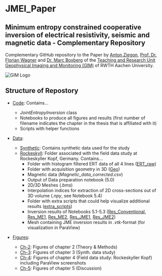# JMEI_Paper
## Minimum entropy constrained cooperative inversion of electrical resistivity, seismic and magnetic data - Complementary Repository

Complementary GitHub repository to the Paper by [Anton Ziegon](https://www.gim.rwth-aachen.de/team/alumni/), [Prof. Dr. Florian Wagner](https://www.gim.rwth-aachen.de/team/florian-wagner/) and [Dr. Marc Boxberg](https://www.gim.rwth-aachen.de/team/marc-boxberg/) of the [Teaching and Research Unit Geophysical Imaging and Monitoring (GIM)](https://www.gim.rwth-aachen.de/about/) of RWTH Aachen University.

![GIM Logo](https://www.gim.rwth-aachen.de/images/logos/gim_logo.svg)


## Structure of Repostory
- [Code](./Code): Contains...
    - *JointEntropyInversion* class
    - Notebooks to produce all figures and results (first number of filename indicates the chapter in the thesis that is affiliated with it)
    - Scripts with helper functions

-  [Data](./Data):
    - [Synthetic](./Data/Synthetic): Contains synthetic data used for the study
    - [Rockeskyll](./Data/Rockeskyll): Folder associated with the field data study at Rockeskyller Kopf, Germany. Contains...
        - Folder with histogram filtered ERT data of all 4 lines ([ERT_raw]('./Data/Rockeskyll/ERT_raw'))
        - Folder with acquisition geometry in 3D ([Geo](./Data/Rockeskyll/Geo))
        - Magnetic data (*Magnetic_data_corrected.csv*)
        - Output of Data preparation notebook (5.0)
        - 2D/3D Meshes (*.bms*)
        - Interpolation indices for extraction of 2D cross-sections out of 3D volume (*.npy*, see Notebook 5.4)
        - Folder with extra scripts that could help visualize additional results ([extra_scripts](./Data/Rockeskyll/extra_scripts))
        - Inversion results of Notebooks 5.1-5.3 ([Res_Conventional](./Data/Rockeskyll/Res_Conventional), [Res_ME1](./Data/Rockeskyll/Res_ME1),  [Res_ME2](./Data/Rockeskyll/Res_ME2),  [Res_JME1](./Data/Rockeskyll/Res_JME1),  [Res_JME2](./Data/Rockeskyll/Res_JME2))
        - Mesh containing JME inversion results in *.vtk*-format (for visualization in ParaView)
  - [Figures](./Figures):
      - [Ch-2](./Figures/Ch-2): Figures of chapter 2 (Theory & Methods)
      - [Ch-3](./Figures/Ch-3): Figures of chapter 3 (Synth. data study)
      - [Ch-4](./Figures/Ch-4): Figures of chapter 4 (Field data study: Rockeskyller Kopf) including ParaView screenshots
      - [Ch-5](./Figures/Ch-5): Figures of chapter 5 (Discussion)
